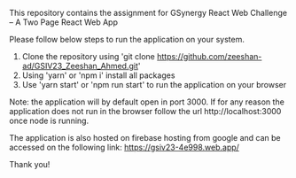 This repository contains the assignment for GSynergy React Web Challenge – A Two Page React Web App

Please follow below steps to run the application on your system.
  1. Clone the repository using 'git clone https://github.com/zeeshan-ad/GSIV23_Zeeshan_Ahmed.git'
  2. Using 'yarn' or 'npm i' install all packages
  3. Use 'yarn start' or 'npm run start' to run the application on your browser
     
Note: the application will by default open in port 3000. If for any reason the application does not run in the browser follow the url 
http://localhost:3000 once node is running.

The application is also hosted on firebase hosting from google and can be accessed on the following link: https://gsiv23-4e998.web.app/

Thank you!
